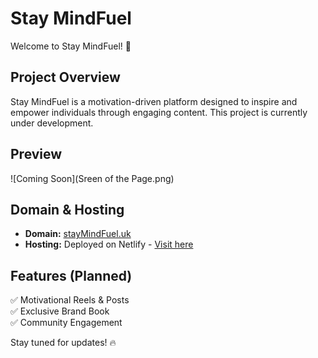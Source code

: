 # Stay MindFuel

Welcome to Stay MindFuel! 🚀

## Project Overview
Stay MindFuel is a motivation-driven platform designed to inspire and empower individuals through engaging content. This project is currently under development.

## Preview
![Coming Soon](Sreen of the Page.png)

## Domain & Hosting
- **Domain:** [stayMindFuel.uk](https://stayMindFuel.uk)  
- **Hosting:** Deployed on Netlify - [Visit here](https://mindfuel.netlify.app/)

## Features (Planned)
✅ Motivational Reels & Posts  
✅ Exclusive Brand Book  
✅ Community Engagement  

Stay tuned for updates! 🔥
